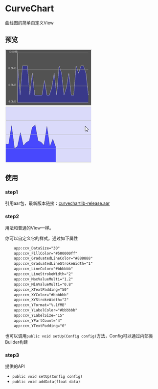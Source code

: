 # CurveChart

曲线图的简单自定义View

## 预览

![ccv_preview](https://github.com/Kyson/CurveChart/blob/master/ART/ccv_preview.gif)

## 使用

### step1

引用aar包，最新版本链接：[curvechartlib-release.aar](https://github.com/Kyson/CurveChart/blob/master/ART/curvechartlib-release.aar)

### step2

用法和普通的View一样。

你可以自定义它的样式，通过如下属性

```xml
	app:ccv_DataSize="30"
    app:ccv_FillColor="#500000ff"
    app:ccv_GraduatedLineColor="#888888"
    app:ccv_GraduatedLineStrokeWidth="1"
    app:ccv_LineColor="#bbbbbb"
    app:ccv_LineStrokeWidth="2"
    app:ccv_MaxValueMulti="1.2"
    app:ccv_MinValueMulti="0.8"
    app:ccv_XTextPadding="50"
    app:ccv_XYColor="#bbbbbb"
    app:ccv_XYStrokeWidth="2"
    app:ccv_YFormat="%.1fMB"
    app:ccv_YLabelColor="#bbbbbb"
    app:ccv_YLabelSize="15"
    app:ccv_YPartCount="4"
    app:ccv_YTextPadding="0"
```

也可以调用`public void setUp(Config config)`方法，Config可以通过内部类Builder构建

### step3

提供的API

- `public void setUp(Config config)`
- `public void addData(float data)`